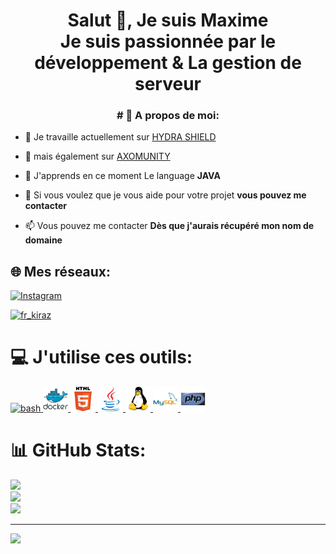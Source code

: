 <h1 align="center">Salut 👋, Je suis Maxime<br> Je suis passionnée par le développement & La gestion de serveur </h1>
<h3 align="center"># 💫 A propos de moi:</h3>

- 🔭 Je travaille actuellement sur [HYDRA SHIELD](https://hydra-shield.fr)

- 👯 mais également sur [AXOMUNITY](https:///axomunity.fr)

- 🌱 J'apprends en ce moment Le language **JAVA**

- 💬 Si vous voulez que je vous aide pour votre projet **vous pouvez me contacter**

- 📫 Vous pouvez me contacter **Dès que j'aurais récupéré mon nom de domaine**


## 🌐 Mes réseaux:
[![Instagram](https://img.shields.io/badge/Instagram-%23E4405F.svg?logo=Instagram&logoColor=white)](https://instagram.com/maxime_lescure) <p align="left"> <a href="https://twitter.com/fr_kiraz" target="blank"><img src="https://img.shields.io/twitter/follow/fr_kiraz?logo=twitter&style=for-the-badge" alt="fr_kiraz" /></a> </p>

# 💻 J'utilise ces outils:
<p align="left"> <a href="https://www.gnu.org/software/bash/" target="_blank" rel="noreferrer"> <img src="https://www.vectorlogo.zone/logos/gnu_bash/gnu_bash-icon.svg" alt="bash" width="40" height="40"/> </a> <a href="https://www.docker.com/" target="_blank" rel="noreferrer"> <img src="https://raw.githubusercontent.com/devicons/devicon/master/icons/docker/docker-original-wordmark.svg" alt="docker" width="40" height="40"/> </a> <a href="https://git-scm.com/" target="_blank" rel="noreferrer">  <img src="https://raw.githubusercontent.com/devicons/devicon/master/icons/html5/html5-original-wordmark.svg" alt="html5" width="40" height="40"/> </a> <a href="https://www.java.com" target="_blank" rel="noreferrer"> <img src="https://raw.githubusercontent.com/devicons/devicon/master/icons/java/java-original.svg" alt="java" width="40" height="40"/> </a> <a href="https://www.linux.org/" target="_blank" rel="noreferrer"> <img src="https://raw.githubusercontent.com/devicons/devicon/master/icons/linux/linux-original.svg" alt="linux" width="40" height="40"/>  <img src="https://raw.githubusercontent.com/devicons/devicon/master/icons/mysql/mysql-original-wordmark.svg" alt="mysql" width="40" height="40"/> </a> <a href="https://www.php.net" target="_blank" rel="noreferrer"> <img src="https://raw.githubusercontent.com/devicons/devicon/master/icons/php/php-original.svg" alt="php" width="40" height="40"/> </a>

# 📊 GitHub Stats:
![](https://github-readme-stats.vercel.app/api?username=KiraZ-69&theme=ayu-mirage&hide_border=true&include_all_commits=true&count_private=true)<br/>
![](https://github-readme-streak-stats.herokuapp.com/?user=KiraZ-69&theme=ayu-mirage&hide_border=true)<br/>
![](https://github-readme-stats.vercel.app/api/top-langs/?username=KiraZ-69&theme=ayu-mirage&hide_border=true&include_all_commits=true&count_private=true&layout=compact)

---
[![](https://visitcount.itsvg.in/api?id=KiraZ-69&icon=0&color=8)](https://visitcount.itsvg.in)

